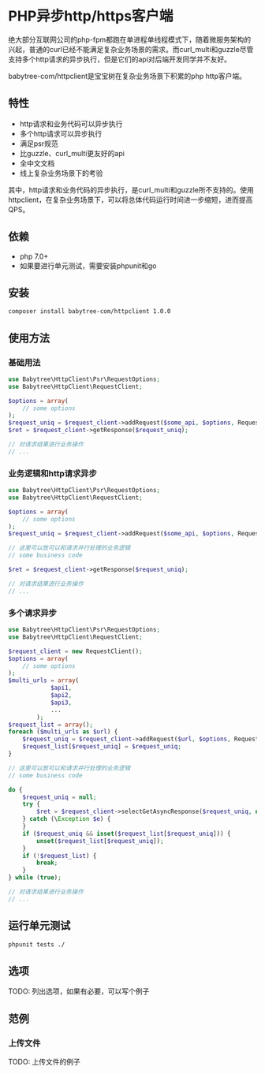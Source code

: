 # PHP异步http/https客户端
绝大部分互联网公司的php-fpm都跑在单进程单线程模式下，随着微服务架构的兴起，普通的curl已经不能满足复杂业务场景的需求。而curl_multi和guzzle尽管支持多个http请求的异步执行，但是它们的api对后端开发同学并不友好。

babytree-com/httpclient是宝宝树在复杂业务场景下积累的php http客户端。

## 特性
- http请求和业务代码可以异步执行
- 多个http请求可以异步执行
- 满足psr规范
- 比guzzle、curl_multi更友好的api
- 全中文文档
- 线上复杂业务场景下的考验

其中，http请求和业务代码的异步执行，是curl_multi和guzzle所不支持的。使用httpclient，在复杂业务场景下，可以将总体代码运行时间进一步缩短，进而提高QPS。

## 依赖
- php 7.0+
- 如果要进行单元测试，需要安装phpunit和go

## 安装
```sh
composer install babytree-com/httpclient 1.0.0
```

## 使用方法
### 基础用法
```php
use Babytree\HttpClient\Psr\RequestOptions;
use Babytree\HttpClient\RequestClient;

$options = array(
    // some options
);
$request_uniq = $request_client->addRequest($some_api, $options, RequestClient::MODE_ASYNC);
$ret = $request_client->getResponse($request_uniq);

// 对请求结果进行业务操作
// ...

```

### 业务逻辑和http请求异步
```php
use Babytree\HttpClient\Psr\RequestOptions;
use Babytree\HttpClient\RequestClient;

$options = array(
    // some options
);
$request_uniq = $request_client->addRequest($some_api, $options, RequestClient::MODE_ASYNC);

// 这里可以放可以和请求并行处理的业务逻辑 
// some business code

$ret = $request_client->getResponse($request_uniq);

// 对请求结果进行业务操作
// ...
```

### 多个请求异步
```php
use Babytree\HttpClient\Psr\RequestOptions;
use Babytree\HttpClient\RequestClient;

$request_client = new RequestClient();
$options = array(
    // some options
);
$multi_urls = array(
            $api1,
            $api2,
            $api3,
            ...
        );
$request_list = array();
foreach ($multi_urls as $url) {
    $request_uniq = $request_client->addRequest($url, $options, RequestClient::MODE_ASYNC);
    $request_list[$request_uniq] = $request_uniq;
}

// 这里可以放可以和请求并行处理的业务逻辑 
// some business code

do {
    $request_uniq = null;
    try {
        $ret = $request_client->selectGetAsyncResponse($request_uniq, null);
    } catch (\Exception $e) {
    }
    if ($request_uniq && isset($request_list[$request_uniq])) {
        unset($request_list[$request_uniq]);
    }
    if (!$request_list) {
        break;
    }
} while (true);

// 对请求结果进行业务操作
// ...
```

## 运行单元测试
```sh
phpunit tests ./
```

## 选项
TODO: 列出选项，如果有必要，可以写个例子
## 范例
### 上传文件
TODO: 上传文件的例子

